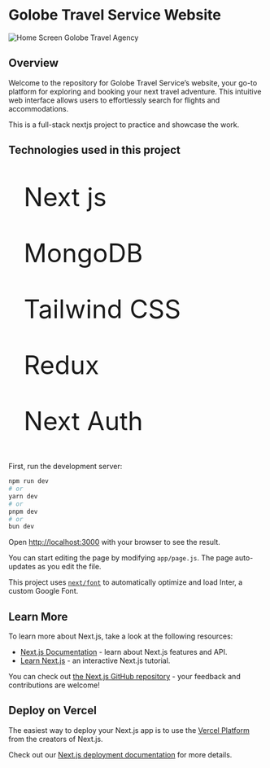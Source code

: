 # Golobe Travel Service Website

![Home Screen Golobe Travel Agency](/preview.png)

## Overview

Welcome to the repository for Golobe Travel Service’s website, your go-to platform for exploring and booking your next travel adventure. This intuitive web interface allows users to effortlessly search for flights and accommodations.

This is a full-stack nextjs project to practice and showcase the work.

## Technologies used in this project

<p style="font-size: 50px"><img src="https://nextjs.org/favicon.ico" width="16" height="16"> Next js</p>

<p style="font-size: 50px"><img src="https://www.mongodb.com/assets/images/global/favicon.ico" width="16" height="16"> MongoDB</p>

<p style="font-size: 50px"><img src="https://tailwindcss.com/favicons/favicon-32x32.png?v=3" width="16" height="16"> Tailwind CSS</p>

<p style="font-size: 50px"><img src="https://redux.js.org/img/favicon/favicon.ico" width="16" height="16"> Redux</p>

<p style="font-size: 50px"><img src="https://authjs.dev/favicon-32x32.png" width="16" height="16"> Next Auth</p>

First, run the development server:

```bash
npm run dev
# or
yarn dev
# or
pnpm dev
# or
bun dev
```

Open [http://localhost:3000](http://localhost:3000) with your browser to see the result.

You can start editing the page by modifying `app/page.js`. The page auto-updates as you edit the file.

This project uses [`next/font`](https://nextjs.org/docs/basic-features/font-optimization) to automatically optimize and load Inter, a custom Google Font.

## Learn More

To learn more about Next.js, take a look at the following resources:

- [Next.js Documentation](https://nextjs.org/docs) - learn about Next.js features and API.
- [Learn Next.js](https://nextjs.org/learn) - an interactive Next.js tutorial.

You can check out [the Next.js GitHub repository](https://github.com/vercel/next.js/) - your feedback and contributions are welcome!

## Deploy on Vercel

The easiest way to deploy your Next.js app is to use the [Vercel Platform](https://vercel.com/new?utm_medium=default-template&filter=next.js&utm_source=create-next-app&utm_campaign=create-next-app-readme) from the creators of Next.js.

Check out our [Next.js deployment documentation](https://nextjs.org/docs/deployment) for more details.
